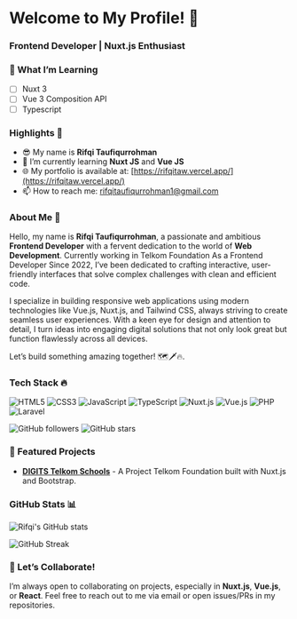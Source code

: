 # Welcome to My Profile! 👋

### Frontend Developer | Nuxt.js Enthusiast

### 🌱 What I’m Learning

- [ ] Nuxt 3
- [ ] Vue 3 Composition API
- [ ] Typescript

### Highlights 🏹

- 😎 My name is **Rifqi Taufiqurrohman**
- 🌱 I’m currently learning **Nuxt JS** and **Vue JS**
- 🌐 My portfolio is available at: [https://rifqitaw.vercel.app/](https://rifqitaw.vercel.app/)
- 📫 How to reach me: rifqitaufiqurrohman1@gmail.com

### About Me 📄

Hello, my name is **Rifqi Taufiqurrohman**, a passionate and ambitious  **Frontend Developer** with a fervent dedication to the world of **Web Development**. Currently working in Telkom Foundation As a Frontend Developer
Since 2022, I’ve been dedicated to crafting interactive, user-friendly interfaces that solve complex challenges with clean and efficient code.

I specialize in building responsive web applications using modern technologies like Vue.js, Nuxt.js, and Tailwind CSS, always striving to create seamless user experiences. With a keen eye for design and attention to detail, I turn ideas into engaging digital solutions that not only look great but function flawlessly across all devices.

Let’s build something amazing together! 🗺️🗡️🔥.

### Tech Stack 🔥

![HTML5](https://img.shields.io/badge/HTML5-%23E34F26.svg?&style=flat-square&logo=html5&logoColor=white)
![CSS3](https://img.shields.io/badge/CSS3-%231572B6.svg?&style=flat-square&logo=css3&logoColor=white)
![JavaScript](https://img.shields.io/badge/JavaScript-%23F7DF1E.svg?&style=flat-square&logo=javascript&logoColor=black)
![TypeScript](https://img.shields.io/badge/TypeScript-%23007ACC.svg?&style=flat-square&logo=typescript&logoColor=white)
![Nuxt.js](https://img.shields.io/badge/Nuxt.js-%2300C58E.svg?&style=flat-square&logo=nuxt.js&logoColor=white)
![Vue.js](https://img.shields.io/badge/Vue.js-%2341B883.svg?&style=flat-square&logo=vue.js&logoColor=white)
![PHP](https://img.shields.io/badge/PHP-%23777BB4.svg?&style=flat-square&logo=php&logoColor=white)
![Laravel](https://img.shields.io/badge/Laravel-%23FF2D20.svg?&style=flat-square&logo=laravel&logoColor=white)

![GitHub followers](https://img.shields.io/github/followers/rifqitaw?label=Follow&style=social)
![GitHub stars](https://img.shields.io/github/stars/rifqitaw?style=social)

### 🚀 Featured Projects

- **[DIGITS Telkom Schools](https://digits.telkomschools.sch.id/)** - A Project Telkom Foundation built with Nuxt.js and Bootstrap.

### GitHub Stats 📊

![Rifqi's GitHub stats](https://github-readme-stats.vercel.app/api?username=rifqitaw&show_icons=true&theme=radical)

![GitHub Streak](https://github-readme-streak-stats.herokuapp.com/?user=rifqitaw&theme=radical)

### 🤝 Let’s Collaborate!

I’m always open to collaborating on projects, especially in **Nuxt.js**, **Vue.js**, or **React**. Feel free to reach out to me via email or open issues/PRs in my repositories.
